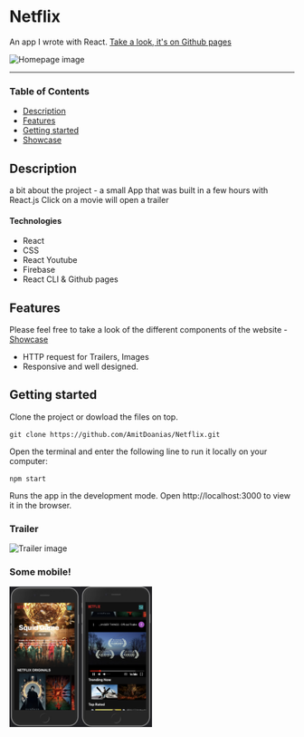 
# Netflix
An app I wrote with React.
[Take a look, it's on Github pages](https://github.com/AmitDoanias/Netflix "Github pages link")

![Homepage image](src/assets/imgs/home-dekstop.png "Homepage image")
___

### Table of Contents
- [Description](#description)
- [Features](#features)
- [Getting started](#getting-started)
- [Showcase](#showcase)

## Description
a bit about the project - a small App that was built in a few hours with React.js
Click on a movie will open a trailer 
#### Technologies

- React
- CSS
- React Youtube
- Firebase
- React CLI & Github pages

## Features
Please feel free to take a look of the different components of the website - [Showcase](#showcase)

- HTTP request for Trailers, Images
- Responsive and well designed.

## Getting started
Clone the project or dowload the files on top.
```
git clone https://github.com/AmitDoanias/Netflix.git
```
Open the terminal and enter the following line to run it locally on your computer:
```
npm start
```
Runs the app in the development mode.
Open http://localhost:3000 to view it in the browser.

### Trailer
![Trailer image](src/assets/imgs/trailer-dekstop.png "Trailer")
### Some mobile!
<img src="src/assets/imgs/home-mobile.png" width="25%" style="float: left;"/><img src="src/assets/imgs/trailer-mobile1.png" width="25%" style="float: left;"/>

